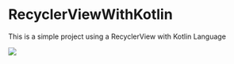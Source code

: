 # RecyclerViewWithKotlin
This is a simple project using a RecyclerView with Kotlin Language

![](./demorecycler.gif)

